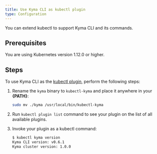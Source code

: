 ```yaml
---
title: Use Kyma CLI as kubectl plugin
type: Configuration
---
```


You can extend kubectl to support Kyma CLI and its commands. 

## Prerequisites

You are using Kubernetes version 1.12.0 or higher.

## Steps

To use Kyma CLI as the [kubectl plugin](https://kubernetes.io/docs/tasks/extend-kubectl/kubectl-plugins/), perform the following steps:

1. Rename the `kyma` binary to `kubectl-kyma` and place it anywhere in your **{PATH}**:

    ```bash
    sudo mv ./kyma /usr/local/bin/kubectl-kyma
    ```

2. Run `kubectl plugin list` command to see your plugin on the list of all available plugins.

3. Invoke your plugin as a kubectl command:

    ```bash
    $ kubectl kyma version
    Kyma CLI version: v0.6.1
    Kyma cluster version: 1.0.0
    ```
